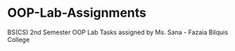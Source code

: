 # OOP-Lab-Assignments
BS(CS) 2nd Semester OOP Lab Tasks assigned by Ms. Sana - Fazaia Bilquis College
